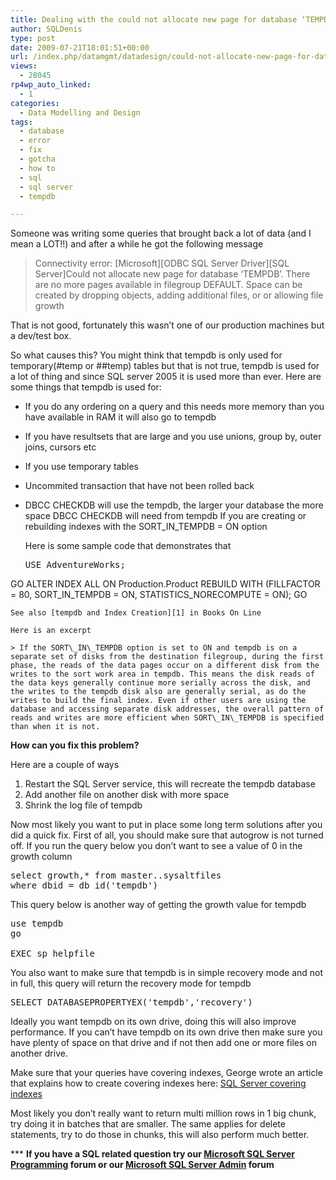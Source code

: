 ```yaml
---
title: Dealing with the could not allocate new page for database ‘TEMPDB’. There are no more pages available in filegroup DEFAULT error message
author: SQLDenis
type: post
date: 2009-07-21T18:01:51+00:00
url: /index.php/datamgmt/datadesign/could-not-allocate-new-page-for-database/
views:
  - 28045
rp4wp_auto_linked:
  - 1
categories:
  - Data Modelling and Design
tags:
  - database
  - error
  - fix
  - gotcha
  - how to
  - sql
  - sql server
  - tempdb

---
```

Someone was writing some queries that brought back a lot of data (and I mean a LOT!!) and after a while he got the following message

> Connectivity error: \[Microsoft\]\[ODBC SQL Server Driver\][SQL Server]Could not allocate new page for database &#8216;TEMPDB&#8217;. There are no more pages available in filegroup DEFAULT. Space can be created by dropping objects, adding additional files, or or allowing file growth

That is not good, fortunately this wasn&#8217;t one of our production machines but a dev/test box.

So what causes this? You might think that tempdb is only used for temporary(#temp or ##temp) tables but that is not true, tempdb is used for a lot of thing and since SQL server 2005 it is used more than ever. Here are some things that tempdb is used for:

  * If you do any ordering on a query and this needs more memory than you have available in RAM it will also go to tempdb
  * If you have resultsets that are large and you use unions, group by, outer joins, cursors etc
  * If you use temporary tables
  * Uncommited transaction that have not been rolled back
  * DBCC CHECKDB will use the tempdb, the larger your database the more space DBCC CHECKDB will need from tempdb 
    If you are creating or rebuilding indexes with the SORT\_IN\_TEMPDB = ON option
    
    Here is some sample code that demonstrates that
    
    <pre>USE AdventureWorks;
GO
ALTER INDEX ALL ON Production.Product
REBUILD WITH (FILLFACTOR = 80, SORT_IN_TEMPDB = ON,
              STATISTICS_NORECOMPUTE = ON);
GO</pre>
    
    See also [tempdb and Index Creation][1] in Books On Line
  
    Here is an excerpt
    
    > If the SORT\_IN\_TEMPDB option is set to ON and tempdb is on a separate set of disks from the destination filegroup, during the first phase, the reads of the data pages occur on a different disk from the writes to the sort work area in tempdb. This means the disk reads of the data keys generally continue more serially across the disk, and the writes to the tempdb disk also are generally serial, as do the writes to build the final index. Even if other users are using the database and accessing separate disk addresses, the overall pattern of reads and writes are more efficient when SORT\_IN\_TEMPDB is specified than when it is not.

**How can you fix this problem?** 
  
Here are a couple of ways

  1. Restart the SQL Server service, this will recreate the tempdb database
  2. Add another file on another disk with more space
  3. Shrink the log file of tempdb

Now most likely you want to put in place some long term solutions after you did a quick fix. First of all, you should make sure that autogrow is not turned off. If you run the query below you don&#8217;t want to see a value of 0 in the growth column

<pre>select growth,* from master..sysaltfiles
where dbid = db_id('tempdb')</pre>

This query below is another way of getting the growth value for tempdb

<pre>use tempdb
go

EXEC sp_helpfile</pre>

You also want to make sure that tempdb is in simple recovery mode and not in full, this query will return the recovery mode for tempdb

<pre>SELECT DATABASEPROPERTYEX('tempdb','recovery')</pre>

Ideally you want tempdb on its own drive, doing this will also improve performance. If you can&#8217;t have tempdb on its own drive then make sure you have plenty of space on that drive and if not then add one or more files on another drive.

Make sure that your queries have covering indexes, George wrote an article that explains how to create covering indexes here: [SQL Server covering indexes][2]

Most likely you don&#8217;t really want to return multi million rows in 1 big chunk, try doing it in batches that are smaller. The same applies for delete statements, try to do those in chunks, this will also perform much better. 



\*** **If you have a SQL related question try our [Microsoft SQL Server Programming][3] forum or our [Microsoft SQL Server Admin][4] forum**<ins></ins>

 [1]: http://msdn.microsoft.com/en-us/library/ms188281.aspx
 [2]: /index.php/DataMgmt/DataDesign/sql-server-covering-indexes
 [3]: http://forum.lessthandot.com/viewforum.php?f=17
 [4]: http://forum.lessthandot.com/viewforum.php?f=22